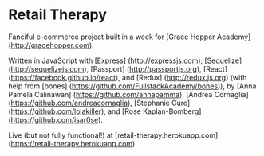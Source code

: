 # Retail Therapy

Fanciful e-commerce project built in a week for [Grace Hopper Academy] (http://gracehopper.com).

Written in JavaScript with [Express] (http://expressjs.com), [Sequelize] (http://sequelizejs.com), [Passport] (http://passportjs.org), [React] (https://facebook.github.io/react), and [Redux] (http://redux.js.org) (with help from [bones] (https://github.com/FullstackAcademy/bones)), by [Anna Pamela Calinawan] (https://github.com/annapamma), [Andrea Cornaglia] (https://github.com/andreacornaglia), [Stephanie Cure] (https://github.com/lolakiller), and [Rose Kaplan-Bomberg] (https://github.com/isar0se).

Live (but not fully functional!) at [retail-therapy.herokuapp.com] (https://retail-therapy.herokuapp.com).
